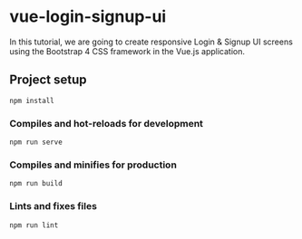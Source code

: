# vue-login-signup-ui
In this tutorial, we are going to create responsive Login & Signup UI screens using the Bootstrap 4 CSS framework in the Vue.js application.

## Project setup
```
npm install
```

### Compiles and hot-reloads for development
```
npm run serve
```

### Compiles and minifies for production
```
npm run build
```

### Lints and fixes files
```
npm run lint
```

